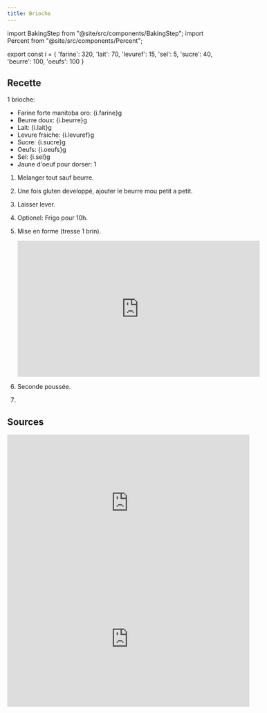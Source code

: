 ```yaml
---
title: Brioche
---
```


import BakingStep from "@site/src/components/BakingStep";
import Percent from "@site/src/components/Percent";

export const i = {
  'farine': 320,
  'lait': 70,
  'levuref': 15,
  'sel': 5,
  'sucre': 40,
  'beurre': 100,
  'oeufs': 100
}

## Recette

1 brioche:

- Farine forte manitoba oro: {i.farine}g
- Beurre doux: {i.beurre}g <Percent reference={i.farine} value={i.beurre} showSign/>
- Lait: {i.lait}g <Percent reference={i.farine} value={i.lait} showSign/>
- Levure fraiche: {i.levuref}g <Percent reference={i.farine} value={i.levuref} showSign/>
- Sucre: {i.sucre}g <Percent reference={i.farine} value={i.sucre} showSign/>
- Oeufs: {i.oeufs}g <Percent reference={i.farine} value={i.oeufs} showSign/>
- Sel: {i.sel}g <Percent reference={i.farine} value={i.sel} showSign/>
- Jaune d'oeuf pour dorser: 1

1. Melanger tout sauf beurre.
1. Une fois gluten developpé, ajouter le beurre mou petit a petit.
1. Laisser lever.
1. Optionel: Frigo pour 10h.
1. Mise en forme (tresse 1 brin).

   <div class="youtube-video-container">
   <iframe width="560" height="315" src="https://www.youtube.com/embed/nK1XyZcSKNU?si=d37gw3C2IiUthmiR&amp;start=24" title="YouTube video player" frameborder="0" allow="accelerometer; autoplay; clipboard-write; encrypted-media; gyroscope; picture-in-picture; web-share" allowfullscreen></iframe>
   </div>
1. Seconde poussée.
1. <BakingStep temp="150" time="35min (92c a coeur)" fan preheat />

## Sources

<div class="youtube-video-container">
  <iframe width="560" height="315" src="https://www.youtube.com/embed/5d9eUgVhRn8" title="YouTube video player" frameborder="0" allow="accelerometer; autoplay; clipboard-write; encrypted-media; gyroscope; picture-in-picture" allowFullScreen></iframe>
</div>

<div class="youtube-video-container">
<iframe width="560" height="315" src="https://www.youtube.com/embed/QqBKaLnUw5A?start=315" title="YouTube video player" frameborder="0" allow="accelerometer; autoplay; clipboard-write; encrypted-media; gyroscope; picture-in-picture" allowFullScreen></iframe>
</div>
